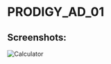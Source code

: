 # PRODIGY_AD_01  
## Screenshots:  
![Calculator](https://github.com/nishita0512/PRODIGY_AD_01/assets/127613866/14491eac-83b6-4ffa-a7fc-dab008dc693a)
